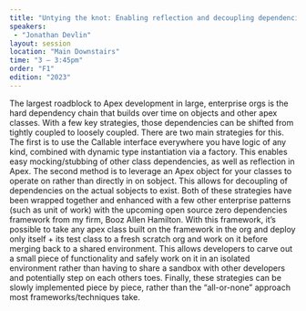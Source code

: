 ```yaml
---
title: "Untying the knot: Enabling reflection and decoupling dependencies in Apex"
speakers:
 - "Jonathan Devlin"
layout: session
location: "Main Downstairs"
time: "3 — 3:45pm"
order: "F1"
edition: "2023"
---
```


The largest roadblock to Apex development in large, enterprise orgs is the hard dependency chain that builds over time on objects and other apex classes. With a few key strategies, those dependencies can be shifted from tightly coupled to loosely coupled. There are two main strategies for this. The first is to use the Callable interface everywhere you have logic of any kind, combined with dynamic type instantiation via a factory. This enables easy mocking/stubbing of other class dependencies, as well as reflection in Apex. The second method is to leverage an Apex object for your classes to operate on rather than directly in on sobject. This allows for decoupling of dependencies on the actual sobjects to exist. Both of these strategies have been wrapped together and enhanced with a few other enterprise patterns (such as unit of work) with the upcoming open source zero dependencies framework from my firm, Booz Allen Hamilton. With this framework, it’s possible to take any apex class built on the framework in the org and deploy only itself + its test class to a fresh scratch org and work on it before merging back to a shared environment. This allows developers to carve out a small piece of functionality and safely work on it in an isolated environment rather than having to share a sandbox with other developers and potentially step on each others toes. Finally, these strategies can be slowly implemented piece by piece, rather than the “all-or-none” approach most frameworks/techniques take.
